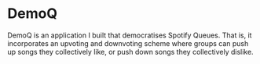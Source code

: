 # DemoQ
DemoQ is an application I built that democratises Spotify Queues. That is, it incorporates an upvoting and downvoting scheme where groups can push up songs they collectively like, or push down songs they collectively dislike.
